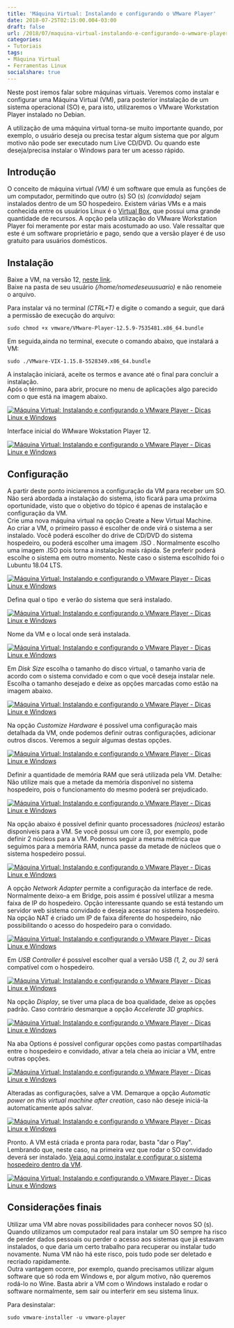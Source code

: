 ```yaml
---
title: 'Máquina Virtual: Instalando e configurando o VMware Player'
date: 2018-07-25T02:15:00.004-03:00
draft: false
url: /2018/07/maquina-virtual-instalando-e-configurando-o-wmware-player.html
categories:
- Tutoriais
tags: 
- Máquina Virtual
- Ferramentas Linux
socialshare: true
---
```


Neste post iremos falar sobre máquinas virtuais. Veremos como instalar e configurar uma Máquina Virtual (VM), para posterior instalação de um sistema operacional (SO) e, para isto, utilizaremos o VMware Workstation Player instalado no Debian.

<!--more-->

A utilização de uma máquina virtual torna-se muito importante quando, por exemplo, o usuário deseja ou precisa testar algum sistema que por algum motivo não pode ser executado num Live CD/DVD. Ou quando este deseja/precisa instalar o Windows para ter um acesso rápido.  

## Introdução

  
O conceito de máquina virtual _(VM)_ é um software que emula as funções de um computador, permitindo que outro (s) SO (s) _(convidado)_ sejam instalados dentro de um SO hospedeiro. Existem várias VMs e a mais conhecida entre os usuários Linux é o [Virtual Box](https://info.wsouza.com.br/2021/01/instalar-o-virtualbox-em-qualquer-distribuicao-linux.html), que possui uma grande quantidade de recursos. A opção pela utilização do VMware Workstation Player foi meramente por estar mais acostumado ao uso. Vale ressaltar que este é um software proprietário e pago, sendo que a versão player é de uso gratuito para usuários domésticos.

  

## Instalação

  
Baixe a VM, na versão 12, [neste link](https://customerconnect.vmware.com/en/downloads/info/slug/desktop_end_user_computing/vmware_workstation_player/17_0).  
Baixe na pasta de seu usuário _(/home/nomedeseuusuario)_ e não renomeie o arquivo.  
  
Para instalar vá no terminal _(CTRL+T)_ e digite o comando a seguir, que dará a permissão de execução do arquivo:  
  

`sudo chmod +x vmware/VMware-Player-12.5.9-7535481.x86_64.bundle`

  
Em seguida,ainda no terminal, execute o comando abaixo, que instalará a VM:  
  

`sudo ./VMware-VIX-1.15.8-5528349.x86_64.bundle`

  
A instalação iniciará, aceite os termos e avance até o final para concluir a instalação.  
Após o término, para abrir, procure no menu de aplicações algo parecido com o que está na imagem abaixo.  
  

[![Máquina Virtual: Instalando e configurando o VMware Player - Dicas Linux e Windows](https://3.bp.blogspot.com/-xZa9b2dZtv4/W1fnKuVulqI/AAAAAAAAIu0/0Pn1454DfAoL7D87HV8_8YzsfP97YtJ0QCLcBGAs/s400/10.png "Ferramentas Linux 3 - Máquina Virtual: Instalando e configurando o VMware Player - Dicas Linux e Windows")](https://3.bp.blogspot.com/-xZa9b2dZtv4/W1fnKuVulqI/AAAAAAAAIu0/0Pn1454DfAoL7D87HV8_8YzsfP97YtJ0QCLcBGAs/s1600/10.png)

  
Interface inicial do WMware Wokstation Player 12.  
  

[![Máquina Virtual: Instalando e configurando o VMware Player - Dicas Linux e Windows](https://4.bp.blogspot.com/-lu5r2gB_Eoc/W1fBAw3trII/AAAAAAAAIus/9BAVWPmXn7wD3lV-qIRe1fz3oE75fFbxACPcBGAYYCw/s640/06.png "Ferramentas Linux 3 - Máquina Virtual: Instalando e configurando o VMware Player - Dicas Linux e Windows")](https://4.bp.blogspot.com/-lu5r2gB_Eoc/W1fBAw3trII/AAAAAAAAIus/9BAVWPmXn7wD3lV-qIRe1fz3oE75fFbxACPcBGAYYCw/s1600/06.png)

  

## Configuração

  
A partir deste ponto iniciaremos a configuração da VM para receber um SO. Não será abordada a instalação do sistema, isto ficará para uma próxima oportunidade, visto que o objetivo do tópico é apenas de instalação e configuração da VM.  
Crie uma nova máquina virtual na opção Create a New Virtual Machine.  
Ao criar a VM, o primeiro passo é escolher de onde virá o sistema a ser instalado. Você poderá escolher do drive de CD/DVD do sistema hospedeiro, ou poderá escolher uma imagem .ISO . Normalmente escolho uma imagem .ISO pois torna a instalação mais rápida. Se preferir poderá escolhe o sistema em outro momento. Neste caso o sistema escolhido foi o Lubuntu 18.04 LTS.  
  

[![Máquina Virtual: Instalando e configurando o VMware Player - Dicas Linux e Windows](https://4.bp.blogspot.com/-rBVTH7-Cmyk/W1fr0Yw3ycI/AAAAAAAAIvI/EfuhC2n5D38XNladHiZ5YqILKd6kmWOIQCLcBGAs/s640/02.png "Máquina Virtual: Instalando e configurando o VMware Player - Dicas Linux e Windows")](https://4.bp.blogspot.com/-rBVTH7-Cmyk/W1fr0Yw3ycI/AAAAAAAAIvI/EfuhC2n5D38XNladHiZ5YqILKd6kmWOIQCLcBGAs/s1600/02.png)

  
Defina qual o tipo  e verão do sistema que será instalado.  
  

[![Máquina Virtual: Instalando e configurando o VMware Player - Dicas Linux e Windows](https://4.bp.blogspot.com/-DRJY1YFs_Ac/W1fr0ZhO1AI/AAAAAAAAIvE/Hy0gkbKAexwycR37y8-q584xbYiHka6LQCLcBGAs/s640/03.png "Máquina Virtual: Instalando e configurando o VMware Player - Dicas Linux e Windows")](https://4.bp.blogspot.com/-DRJY1YFs_Ac/W1fr0ZhO1AI/AAAAAAAAIvE/Hy0gkbKAexwycR37y8-q584xbYiHka6LQCLcBGAs/s1600/03.png)

  
Nome da VM e o local onde será instalada.  
  

[![Máquina Virtual: Instalando e configurando o VMware Player - Dicas Linux e Windows](https://1.bp.blogspot.com/-Lnxp2vdNnbA/W1fr093oYjI/AAAAAAAAIvM/y-nd40A1s8AHercx1wFgDQ_4dOoimubXwCLcBGAs/s640/04.png "Máquina Virtual: Instalando e configurando o VMware Player - Dicas Linux e Windows")](https://1.bp.blogspot.com/-Lnxp2vdNnbA/W1fr093oYjI/AAAAAAAAIvM/y-nd40A1s8AHercx1wFgDQ_4dOoimubXwCLcBGAs/s1600/04.png)

  
Em _Disk Size_ escolha o tamanho do disco virtual, o tamanho varia de acordo com o sistema convidado e com o que você deseja instalar nele. Escolha o tamanho desejado e deixe as opções marcadas como estão na imagem abaixo.  
  

[![Máquina Virtual: Instalando e configurando o VMware Player - Dicas Linux e Windows](https://3.bp.blogspot.com/-amr_gbPuST0/W1fr1P3kp5I/AAAAAAAAIvQ/jPpTCX6R-14BP2dtUSy62rHgawybc-tXgCLcBGAs/s640/05.png "Máquina Virtual: Instalando e configurando o VMware Player - Dicas Linux e Windows")](https://3.bp.blogspot.com/-amr_gbPuST0/W1fr1P3kp5I/AAAAAAAAIvQ/jPpTCX6R-14BP2dtUSy62rHgawybc-tXgCLcBGAs/s1600/05.png)

  
Na opção _Customize Hardware_ é possível uma configuração mais detalhada da VM, onde podemos definir outras configurações, adicionar outros discos. Veremos a seguir algumas destas opções.  
  

[![Máquina Virtual: Instalando e configurando o VMware Player - Dicas Linux e Windows](https://2.bp.blogspot.com/-6rc5_8Bg0Uo/W1fr1e3hG9I/AAAAAAAAIvU/j0Yl1bgmLjc3rUBjIFRih3eWMflA7IZYwCLcBGAs/s640/06.png "Máquina Virtual: Instalando e configurando o VMware Player - Dicas Linux e Windows")](https://2.bp.blogspot.com/-6rc5_8Bg0Uo/W1fr1e3hG9I/AAAAAAAAIvU/j0Yl1bgmLjc3rUBjIFRih3eWMflA7IZYwCLcBGAs/s1600/06.png)

  
Definir a quantidade de memória RAM que será utilizada pela VM. Detalhe: Não utilize mais que a metade da memória disponível no sistema hospedeiro, pois o funcionamento do mesmo poderá ser prejudicado.  
  

[![Máquina Virtual: Instalando e configurando o VMware Player - Dicas Linux e Windows](https://2.bp.blogspot.com/-D2jmlf9a-k8/W1fr1U_baTI/AAAAAAAAIvY/QCoOXsPUt0Ex9aZrM6aCAzC9NlEG9QlawCLcBGAs/s640/07.png "Máquina Virtual: Instalando e configurando o VMware Player - Dicas Linux e Windows")](https://2.bp.blogspot.com/-D2jmlf9a-k8/W1fr1U_baTI/AAAAAAAAIvY/QCoOXsPUt0Ex9aZrM6aCAzC9NlEG9QlawCLcBGAs/s1600/07.png)

  
Na opção abaixo é possível definir quanto processadores _(núcleos)_ estarão disponíveis para a VM. Se você possui um core i3, por exemplo, pode definir 2 núcleos para a VM. Podemos seguir a mesma métrica que seguimos para a memória RAM, nunca passe da metade de núcleos que o sistema hospedeiro possui.  
  

[![Máquina Virtual: Instalando e configurando o VMware Player - Dicas Linux e Windows](https://3.bp.blogspot.com/-H4kkIqEY9vo/W1fr1uYkBnI/AAAAAAAAIvc/QMPjUyiGQEsx1Z1LVQgPY6XDlSuIc7VHQCLcBGAs/s640/08.png "Máquina Virtual: Instalando e configurando o VMware Player - Dicas Linux e Windows")](https://3.bp.blogspot.com/-H4kkIqEY9vo/W1fr1uYkBnI/AAAAAAAAIvc/QMPjUyiGQEsx1Z1LVQgPY6XDlSuIc7VHQCLcBGAs/s1600/08.png)

  
  
A opção _Network Adapter_ permite a configuração da interface de rede. Normalmente deixo-a em Bridge, pois assim é possível utilizar a mesma faixa de IP do hospedeiro. Opção interessante quando se está testando um servidor web sistema convidado e deseja acessar no sistema hospedeiro. Na opção NAT é criado um IP de faixa diferente do hospedeiro, não possibilitando o acesso do hospedeiro para o convidado.  
  

[![Máquina Virtual: Instalando e configurando o VMware Player - Dicas Linux e Windows](https://4.bp.blogspot.com/-AwAt4uNr3jM/W1fr1xODztI/AAAAAAAAIvk/FACcFBXiz1gRcmGMZIj16YZDcdpmwsKUwCLcBGAs/s640/10.png "Máquina Virtual: Instalando e configurando o VMware Player - Dicas Linux e Windows")](https://4.bp.blogspot.com/-AwAt4uNr3jM/W1fr1xODztI/AAAAAAAAIvk/FACcFBXiz1gRcmGMZIj16YZDcdpmwsKUwCLcBGAs/s1600/10.png)

  
Em _USB Controller_ é possível escolher qual a versão USB _(1, 2, ou 3)_ será compatível com o hospedeiro.  
  

[![Máquina Virtual: Instalando e configurando o VMware Player - Dicas Linux e Windows](https://4.bp.blogspot.com/-bJpAHVB9D8M/W1fr2TSZrQI/AAAAAAAAIvw/PsZatoN9OyYczYRmeEccGfAXV2cuAoIHQCLcBGAs/s640/13.png "Máquina Virtual: Instalando e configurando o VMware Player - Dicas Linux e Windows")](https://4.bp.blogspot.com/-bJpAHVB9D8M/W1fr2TSZrQI/AAAAAAAAIvw/PsZatoN9OyYczYRmeEccGfAXV2cuAoIHQCLcBGAs/s1600/13.png)

  
Na opção _Display_, se tiver uma placa de boa qualidade, deixe as opções padrão. Caso contrário desmarque a opção _Accelerate 3D graphics_.  
  

[![Máquina Virtual: Instalando e configurando o VMware Player - Dicas Linux e Windows](https://2.bp.blogspot.com/-5XiHhU0faig/W1fr2vhB61I/AAAAAAAAIv0/IywCAAacqssNSe6VPpU7MwmjVKK7jYPAgCLcBGAs/s640/14.png "Máquina Virtual: Instalando e configurando o VMware Player - Dicas Linux e Windows")](https://2.bp.blogspot.com/-5XiHhU0faig/W1fr2vhB61I/AAAAAAAAIv0/IywCAAacqssNSe6VPpU7MwmjVKK7jYPAgCLcBGAs/s1600/14.png)

  
Na aba Options é possível configurar opções como pastas compartilhadas entre o hospedeiro e convidado, ativar a tela cheia ao iniciar a VM, entre outras opções.  
  

[![Máquina Virtual: Instalando e configurando o VMware Player - Dicas Linux e Windows](https://1.bp.blogspot.com/-yTe3tPZrCPc/W1fr2nDC6tI/AAAAAAAAIv4/-v5kc1Xvy5kCksRuJTZ2OzEdzxScTWi8ACLcBGAs/s640/15.png "Máquina Virtual: Instalando e configurando o VMware Player - Dicas Linux e Windows")](https://1.bp.blogspot.com/-yTe3tPZrCPc/W1fr2nDC6tI/AAAAAAAAIv4/-v5kc1Xvy5kCksRuJTZ2OzEdzxScTWi8ACLcBGAs/s1600/15.png)

  
Alteradas as configurações, salve a VM. Demarque a opção _Automatic power on this virtual machine after creation_, caso não deseje iniciá-la automaticamente após salvar.  
  

[![Máquina Virtual: Instalando e configurando o VMware Player - Dicas Linux e Windows](https://2.bp.blogspot.com/-RMuJXqOb1IQ/W1fr3brYwhI/AAAAAAAAIwA/1Ll-Hbh6lgM7WcdXmBRPKP-2e7qQWa-8QCLcBGAs/s640/17.png "Máquina Virtual: Instalando e configurando o VMware Player - Dicas Linux e Windows")](https://2.bp.blogspot.com/-RMuJXqOb1IQ/W1fr3brYwhI/AAAAAAAAIwA/1Ll-Hbh6lgM7WcdXmBRPKP-2e7qQWa-8QCLcBGAs/s1600/17.png)

  
Pronto. A VM está criada e pronta para rodar, basta "dar o Play". Lembrando que, neste caso, na primeira vez que rodar o SO convidado deverá ser instalado. [Veja aqui como instalar e configurar o sistema hospedeiro dentro da VM](https://info.wsouza.com.br/2018/08/maquina-virtual-instalando-e-configurando-o-sistema-no-vmware.html).  
  

[![Máquina Virtual: Instalando e configurando o VMware Player - Dicas Linux e Windows](https://4.bp.blogspot.com/-yHfvcp46kkM/W1fr3vVRSAI/AAAAAAAAIwE/YucBam6YUFoO_6xjOdtAVgDwGV_iPuL0ACLcBGAs/s640/18.png "Máquina Virtual: Instalando e configurando o VMware Player - Dicas Linux e Windows")](https://4.bp.blogspot.com/-yHfvcp46kkM/W1fr3vVRSAI/AAAAAAAAIwE/YucBam6YUFoO_6xjOdtAVgDwGV_iPuL0ACLcBGAs/s1600/18.png)

  

## Considerações finais

  
Utilizar uma VM abre novas possibilidades para conhecer novos SO (s). Quando utilizamos um computador real para instalar um SO sempre ha risco de perder dados pessoais ou perder o acesso aos sistemas que já estavam instalados, o que daria um certo trabalho para recuperar ou instalar tudo novamente. Numa VM não há este risco, pois tudo pode ser deletado e recriado rapidamente.  
Outra vantagem ocorre, por exemplo, quando precisamos utilizar algum software que só roda em Windows e, por algum motivo, não queremos rodá-lo no Wine. Basta abrir a VM com o Windows instalado e rodar o software normalmente, sem sair ou interferir em seu sistema linux.  
  
Para desinstalar:  
  

`sudo vmware-installer -u vmware-player`

